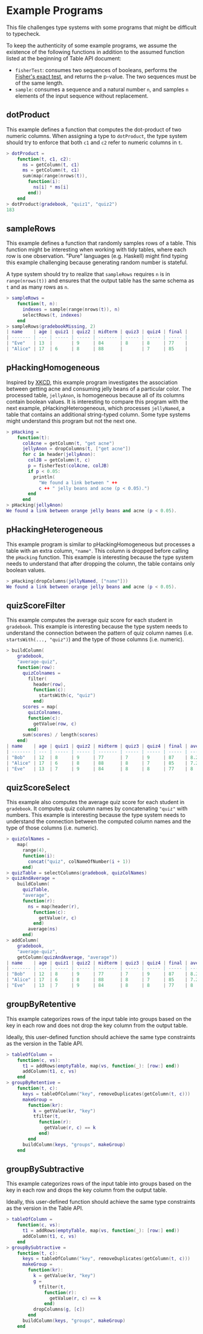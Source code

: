 # Example Programs

This file challenges type systems with some programs that might be difficult to typecheck.

To keep the authenticity of some example programs, we assume the existence of the following functions in addition to the assumed function listed at the beginning of Table API document:

- `fisherTest`: consumes two sequences of booleans, performs the [Fisher's exact test](https://en.wikipedia.org/wiki/Fisher%27s_exact_test), and returns the p-value. The two sequences must be of the same length.
- `sample`: consumes a sequence and a natural number `n`, and samples `n` elements of the input sequence without replacement.


## dotProduct

This example defines a function that computes the dot-product of two numeric columns. When assigning a type to `dotProduct`, the type system should try to enforce that both `c1` and `c2` refer to numeric columns in `t`.

```lua
> dotProduct =
    function(t, c1, c2):
      ns = getColumn(t, c1)
      ms = getColumn(t, c1)
      sum(map(range(nrows(t)),
        function(i):
          ns[i] * ms[i]
        end))
    end
> dotProduct(gradebook, "quiz1", "quiz2")
183
```

## sampleRows

This example defines a function that randomly samples rows of a table. This function might be interesting when working with tidy tables, where each row is one observation. "Pure" languages (e.g. Haskell) might find typing this example challenging because generating random number is stateful.

A type system should try to realize that `sampleRows` requires `n` is in `range(nrows(t))` and ensures that the output table has the same schema as `t` and as many rows as `n`.

```lua
> sampleRows =
    function(t, n):
      indexes = sample(range(nrows(t)), n)
      selectRows(t, indexes)
    end
> sampleRows(gradebookMissing, 2)
| name    | age | quiz1 | quiz2 | midterm | quiz3 | quiz4 | final |
| ------- | --- | ----- | ----- | ------- | ----- | ----- | ----- |
| "Eve"   | 13  |       | 9     | 84      | 8     | 8     | 77    |
| "Alice" | 17  | 6     | 8     | 88      |       | 7     | 85    |
```

## pHackingHomogeneous

Inspired by [XKCD](https://xkcd.com/882/), this example program investigates the association between getting acne and consuming jelly beans of a particular color. The processed table, `jellyAnon`, is homogeneous because all of its columns contain boolean values. It is interesting to compare this program with the next example, pHackingHeterogeneous, which processes `jellyNamed`, a table that contains an additional string-typed column. Some type systems might understand this program but not the next one.

```lua
> pHacking =
    function(t):
      colAcne = getColumn(t, "get acne")
      jellyAnon = dropColumns(t, ["get acne"])
      for c in header(jellyAnon):
        colJB = getColumn(t, c)
        p = fisherTest(colAcne, colJB)
        if p < 0.05:
          println(
            "We found a link between " ++
            c ++ " jelly beans and acne (p < 0.05).")
        end
      end
> pHacking(jellyAnon)
We found a link between orange jelly beans and acne (p < 0.05).
```

## pHackingHeterogeneous

This example program is similar to pHackingHomogeneous but processes a table with an extra column, `"name"`. This column is dropped before calling the `pHacking` function. This example is interesting because the type system needs to understand that after dropping the column, the table contains only boolean values.

```lua
> pHacking(dropColumns(jellyNamed, ["name"]))
We found a link between orange jelly beans and acne (p < 0.05).
```

## quizScoreFilter

This example computes the average quiz score for each student in `gradebook`. This example is interesting because the type system needs to understand the connection between the pattern of quiz column names (i.e. `startsWith(..., "quiz")`) and the type of those columns (i.e. numeric).

```lua
> buildColumn(
    gradebook,
    "average-quiz",
    function(row):
      quizColnames = 
        filter(
          header(row),
          function(c):
            startsWith(c, "quiz")
          end)
      scores = map(
        quizColnames,
        function(c):
          getValue(row, c)
        end)
      sum(scores) / length(scores)
    end)
| name    | age | quiz1 | quiz2 | midterm | quiz3 | quiz4 | final | average-quiz |
| ------- | --- | ----- | ----- | ------- | ----- | ----- | ----- | ------------ |
| "Bob"   | 12  | 8     | 9     | 77      | 7     | 9     | 87    | 8.25         |
| "Alice" | 17  | 6     | 8     | 88      | 8     | 7     | 85    | 7.25         |
| "Eve"   | 13  | 7     | 9     | 84      | 8     | 8     | 77    | 8            |
```

## quizScoreSelect

This example also computes the average quiz score for each student in `gradebook`. It computes quiz column names by concatenating `"quiz"` with numbers. This example is interesting because the type system needs to understand the connection between the computed column names and the type of those columns (i.e. numeric).

```lua
> quizColNames = 
    map(
      range(4),
      function(i):
        concat("quiz", colNameOfNumber(i + 1))
      end)
> quizTable = selectColumns(gradebook, quizColNames)
> quizAndAverage =
    buildColumn(
      quizTable,
      "average",
      function(r):
        ns = map(header(r),
          function(c):
            getValue(r, c)
          end)
        average(ns)
      end)
> addColumn(
    gradebook,
    "average-quiz",
    getColumn(quizAndAverage, "average"))
| name    | age | quiz1 | quiz2 | midterm | quiz3 | quiz4 | final | average-quiz |
| ------- | --- | ----- | ----- | ------- | ----- | ----- | ----- | ------------ |
| "Bob"   | 12  | 8     | 9     | 77      | 7     | 9     | 87    | 8.25         |
| "Alice" | 17  | 6     | 8     | 88      | 8     | 7     | 85    | 7.25         |
| "Eve"   | 13  | 7     | 9     | 84      | 8     | 8     | 77    | 8            |
```

## groupByRetentive

This example categorizes rows of the input table into groups based on the key in each row and does not drop the key column from the output table.

Ideally, this user-defined function should achieve the same type constraints as the version in the Table API.

```lua
> tableOfColumn =
    function(c, vs):
      t1 = addRows(emptyTable, map(vs, function(_): [row:] end))
      addColumn(t1, c, vs)
    end
> groupByRetentive =
    function(t, c):
      keys = tableOfColumn("key", removeDuplicates(getColumn(t, c)))
      makeGroup =
        function(kr):
          k = getValue(kr, "key")
          tfilter(t,
            function(r):
              getValue(r, c) == k
            end)
        end
      buildColumn(keys, "groups", makeGroup)
    end
```

## groupBySubtractive

This example categorizes rows of the input table into groups based on the key in each row and drops the key column from the output table.

Ideally, this user-defined function should achieve the same type constraints as the version in the Table API.

```lua
> tableOfColumn =
    function(c, vs):
      t1 = addRows(emptyTable, map(vs, function(_): [row:] end))
      addColumn(t1, c, vs)
    end
> groupBySubtractive =
    function(t, c):
      keys = tableOfColumn("key", removeDuplicates(getColumn(t, c)))
      makeGroup =
        function(kr):
          k = getValue(kr, "key")
          g =
            tfilter(t,
              function(r):
                getValue(r, c) == k
              end)
          dropColumns(g, [c])
        end
      buildColumn(keys, "groups", makeGroup)
    end
```

